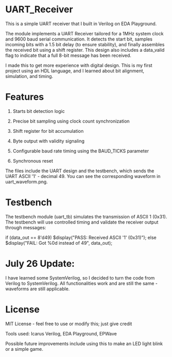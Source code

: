 # UART_Receiver

This is a simple UART receiver that I built in Verilog on EDA Playground. 

The module implements a UART Receiver tailored for a 1MHz system clock and 9600 baud serial communication. It detects the start bit, samples incoming bits with a 1.5 bit delay (to ensure stability), and finally assembles the received bit using a shift register. This design also includes a data_valid flag to indicate that a full 8-bit message has been received.

I made this to get more experience with digital design. This is my first project using an HDL language, and I learned about bit alignment, simulation, and timing.

# Features

1. Starts bit detection logic

2. Precise bit sampling using clock count synchronization

3. Shift register for bit accumulation

4. Byte output with validity signaling

5. Configurable baud rate timing using the BAUD_TICKS parameter

6. Synchronous reset

The files include the UART design and the testbench, which sends the UART ASCII '1' - decimal 49. You can see the corresponding waveform in uart_waveform.png.

# Testbench

The testbench module (uart_tb) simulates the transmission of ASCII 1 (0x31). The testbench will use controlled timing and validate the receiver output through messages:

if (data_out == 8'd49)
  $display("PASS: Received ASCII '1' (0x31)");
else
  $display("FAIL: Got %0d instead of 49", data_out);

# July 26 Update:

I have learned some SystemVerilog, so I decided to turn the code from Verilog to SystemVerilog. All functionalities work and are still the same - waveforms are still applicable.


# License

MIT License - feel free to use or modify this; just give credit

Tools used: Icarus Verilog, EDA Playground, EPWave

Possible future improvements include using this to make an LED light blink or a simple game.
